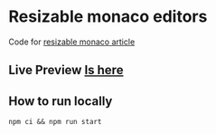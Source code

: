 # Resizable monaco editors
Code for [resizable monaco article](https://berezuzu.medium.com/resizable-monaco-editor-3e922ad54e4)

## Live Preview [Is here](https://codesandbox.io/p/github/AlexeyBerezutsky/monaco-resizable/main?file=%2Fsrc%2Fcomponents%2FEditor.tsx)

## How to run locally

``
npm ci && npm run start
``
